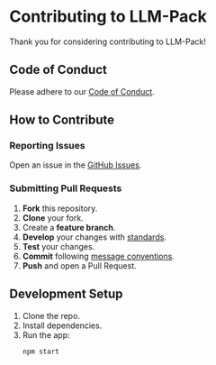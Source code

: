 
# Contributing to LLM-Pack

Thank you for considering contributing to LLM-Pack!

## Code of Conduct

Please adhere to our [Code of Conduct](./CODE_OF_CONDUCT.md).

## How to Contribute

### Reporting Issues

Open an issue in the [GitHub Issues](https://github.com/yourusername/llm-pack/issues).

### Submitting Pull Requests

1. **Fork** this repository.
2. **Clone** your fork.
3. Create a **feature branch**.
4. **Develop** your changes with [standards](./docs/code_standards.md).
5. **Test** your changes.
6. **Commit** following [message conventions](./docs/commit_message_conventions.md).
7. **Push** and open a Pull Request.

## Development Setup

1. Clone the repo.
2. Install dependencies.
3. Run the app:
   ```bash
   npm start
